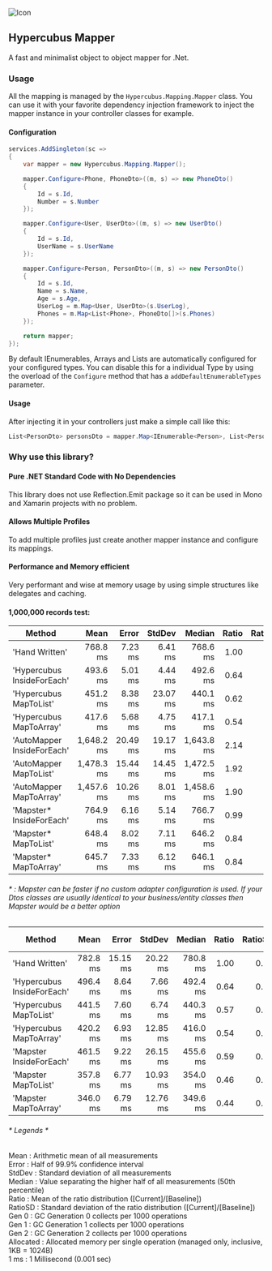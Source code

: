 ![Icon](https://avatars.githubusercontent.com/u/29736865?s=128&v=4)

## Hypercubus Mapper
A fast and minimalist object to object mapper for .Net.

### Usage

All the mapping is managed by the `Hypercubus.Mapping.Mapper` class. You can use it with your favorite dependency injection framework to inject the mapper instance in your controller classes for example.

#### Configuration
```csharp
services.AddSingleton(sc =>
{
    var mapper = new Hypercubus.Mapping.Mapper();

    mapper.Configure<Phone, PhoneDto>((m, s) => new PhoneDto()
    {
        Id = s.Id,
        Number = s.Number
    });

    mapper.Configure<User, UserDto>((m, s) => new UserDto()
    {
        Id = s.Id,
        UserName = s.UserName
    });

    mapper.Configure<Person, PersonDto>((m, s) => new PersonDto()
    {
        Id = s.Id,
        Name = s.Name,
        Age = s.Age,
        UserLog = m.Map<User, UserDto>(s.UserLog),
        Phones = m.Map<List<Phone>, PhoneDto[]>(s.Phones)
    });

    return mapper;
});
```
By default IEnumerables, Arrays and Lists are automatically configured for your configured types. You can disable this for a individual Type by using the overload of the `Configure` method that has a `addDefaultEnumerableTypes` parameter.

#### Usage
After injecting it in your controllers just make a simple call like this:

```csharp
List<PersonDto> personsDto = mapper.Map<IEnumerable<Person>, List<PersonDto>>(persons);
```

### Why use this library?

#### Pure .NET Standard Code with No Dependencies

This library does not use Reflection.Emit package so it can be used in Mono and Xamarin projects with no problem.


#### Allows Multiple Profiles

To add multiple profiles just create another mapper instance and configure its mappings.


#### Performance and Memory efficient
Very performant and wise at memory usage by using simple structures like delegates and caching.

#### 1,000,000 records test:

|                     Method |       Mean |    Error |   StdDev |     Median | Ratio | RatioSD |      Gen 0 |      Gen 1 |     Gen 2 | Allocated |
|--------------------------- |-----------:|---------:|---------:|-----------:|------:|--------:|-----------:|-----------:|----------:|----------:|
|             'Hand Written' |   768.8 ms |  7.23 ms |  6.41 ms |   768.6 ms |  1.00 |    0.00 | 40000.0000 | 13000.0000 |         - |    244 MB |
| 'Hypercubus InsideForEach' |   493.6 ms |  5.01 ms |  4.44 ms |   492.6 ms |  0.64 |    0.01 | 28000.0000 |  9000.0000 |         - |    184 MB |
|     'Hypercubus MapToList' |   451.2 ms |  8.38 ms | 23.07 ms |   440.1 ms |  0.62 |    0.03 | 28000.0000 |  9000.0000 |         - |    184 MB |
|    'Hypercubus MapToArray' |   417.6 ms |  5.68 ms |  4.75 ms |   417.1 ms |  0.54 |    0.01 | 28000.0000 |  9000.0000 |         - |    175 MB |
| 'AutoMapper InsideForEach' | 1,648.2 ms | 20.49 ms | 19.17 ms | 1,643.8 ms |  2.14 |    0.03 | 51000.0000 | 18000.0000 | 1000.0000 |    314 MB |
|     'AutoMapper MapToList' | 1,478.3 ms | 15.44 ms | 14.45 ms | 1,472.5 ms |  1.92 |    0.03 | 51000.0000 | 18000.0000 | 1000.0000 |    314 MB |
|    'AutoMapper MapToArray' | 1,457.6 ms | 10.26 ms |  8.01 ms | 1,458.6 ms |  1.90 |    0.02 | 51000.0000 | 18000.0000 | 1000.0000 |    305 MB |
|   'Mapster* InsideForEach' |   764.9 ms |  6.16 ms |  5.14 ms |   766.7 ms |  0.99 |    0.01 | 37000.0000 | 12000.0000 |         - |    237 MB |
|       'Mapster* MapToList' |   648.4 ms |  8.02 ms |  7.11 ms |   646.2 ms |  0.84 |    0.01 | 37000.0000 | 12000.0000 |         - |    229 MB |
|      'Mapster* MapToArray' |   645.7 ms |  7.33 ms |  6.12 ms |   646.1 ms |  0.84 |    0.01 | 37000.0000 | 12000.0000 |         - |    229 MB |

###### * : Mapster can be faster if no custom adapter configuration is used. If your Dtos classes are usually identical to your business/entity classes then Mapster would be a better option

|                     Method |       Mean |    Error |    StdDev |     Median | Ratio | RatioSD |      Gen 0 |      Gen 1 |     Gen 2 | Allocated |
|--------------------------- |-----------:|---------:|----------:|-----------:|------:|--------:|-----------:|-----------:|----------:|----------:|
|             'Hand Written' |   782.8 ms | 15.15 ms |  20.22 ms |   780.8 ms |  1.00 |    0.00 | 40000.0000 | 13000.0000 |         - |    244 MB |
| 'Hypercubus InsideForEach' |   496.4 ms |  8.64 ms |   7.66 ms |   492.4 ms |  0.64 |    0.02 | 28000.0000 |  9000.0000 |         - |    184 MB |
|     'Hypercubus MapToList' |   441.5 ms |  7.60 ms |   6.74 ms |   440.3 ms |  0.57 |    0.02 | 28000.0000 |  9000.0000 |         - |    184 MB |
|    'Hypercubus MapToArray' |   420.2 ms |  6.93 ms |  12.85 ms |   416.0 ms |  0.54 |    0.03 | 28000.0000 |  9000.0000 |         - |    175 MB |
|    'Mapster InsideForEach' |   461.5 ms |  9.22 ms |  26.15 ms |   455.6 ms |  0.59 |    0.03 | 29000.0000 | 10000.0000 |         - |    191 MB |
|        'Mapster MapToList' |   357.8 ms |  6.77 ms |  10.93 ms |   354.0 ms |  0.46 |    0.02 | 29000.0000 | 10000.0000 |         - |    183 MB |
|       'Mapster MapToArray' |   346.0 ms |  6.79 ms |  12.76 ms |   349.6 ms |  0.44 |    0.02 | 29000.0000 | 10000.0000 |         - |    183 MB |

###### * Legends *
 Mean      : Arithmetic mean of all measurements\
  Error     : Half of 99.9% confidence interval\
  StdDev    : Standard deviation of all measurements\
  Median    : Value separating the higher half of all measurements (50th percentile)\
  Ratio     : Mean of the ratio distribution ([Current]/[Baseline])\
  RatioSD   : Standard deviation of the ratio distribution ([Current]/[Baseline])\
  Gen 0     : GC Generation 0 collects per 1000 operations\
  Gen 1     : GC Generation 1 collects per 1000 operations\
  Gen 2     : GC Generation 2 collects per 1000 operations\
  Allocated : Allocated memory per single operation (managed only, inclusive, 1KB = 1024B)\
  1 ms      : 1 Millisecond (0.001 sec)
